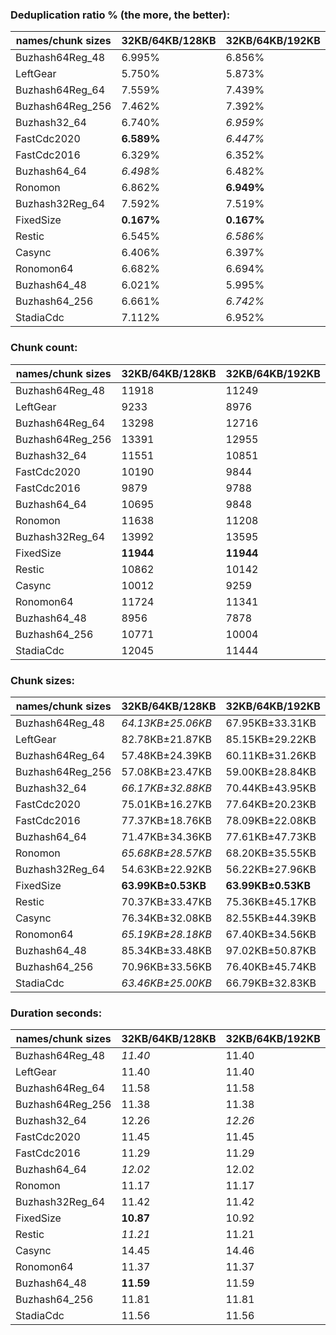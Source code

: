 ### Deduplication ratio % (the more, the better):

| names/chunk sizes | 32KB/64KB/128KB | 32KB/64KB/192KB | 32KB/64KB/256KB | 16KB/64KB/256KB | 32KB/64KB/80KB | 32KB/64KB/96KB | 32KB/64KB/112KB | 48KB/64KB/96KB | 32KB/64KB/320KB | 32KB/64KB/512KB |
| --------------- | ------------- | ------------- | ------------- | ------------- | ------------ | ------------ | ------------- | ------------ | ------------- | ------------- |
| Buzhash64Reg_48 | 6.995%        | 6.856%        | 6.860%        | 6.711%        | **7.316%**   | *7.122%*     | *7.070%*      | 6.536%       | 6.878%        | 6.840%        |
| LeftGear        | 5.750%        | 5.873%        | 5.894%        | **6.135%**    | 4.390%       | 5.421%       | 5.579%        | 5.269%       | *5.902%*      | *5.902%*      |
| Buzhash64Reg_64 | 7.559%        | 7.439%        | 7.419%        | **7.623%**    | 7.582%       | *7.603%*     | *7.585%*      | 6.870%       | 7.379%        | 7.379%        |
| Buzhash64Reg_256 | 7.462%        | 7.392%        | 7.388%        | **7.683%**    | *7.597%*     | *7.567%*     | 7.505%        | 6.550%       | 7.388%        | 7.388%        |
| Buzhash32_64    | 6.740%        | *6.959%*      | *6.986%*      | **7.646%**    | 6.601%       | 6.734%       | 6.852%        | 5.612%       | 6.956%        | 6.945%        |
| FastCdc2020     | **6.589%**    | *6.447%*      | 6.417%        | 6.416%        | 6.248%       | 6.230%       | *6.469%*      | 6.043%       | 6.384%        | 6.384%        |
| FastCdc2016     | 6.329%        | 6.352%        | **6.384%**    | 6.383%        | 5.137%       | 5.731%       | 6.235%        | 5.538%       | **6.384%**    | **6.384%**    |
| Buzhash64_64    | *6.498%*      | 6.482%        | 6.426%        | **6.975%**    | 6.268%       | 6.471%       | *6.586%*      | 5.520%       | 6.428%        | 6.482%        |
| Ronomon         | 6.862%        | **6.949%**    | 6.880%        | 6.841%        | 6.894%       | 6.916%       | 6.855%        | 6.285%       | *6.925%*      | *6.931%*      |
| Buzhash32Reg_64 | 7.592%        | 7.519%        | 7.510%        | **8.018%**    | *7.662%*     | *7.659%*     | 7.598%        | 6.688%       | 7.503%        | 7.503%        |
| FixedSize       | **0.167%**    | **0.167%**    | **0.167%**    | **0.167%**    | **0.167%**   | **0.167%**   | **0.167%**    | **0.167%**   | **0.167%**    | **0.167%**    |
| Restic          | 6.545%        | *6.586%*      | *6.589%*      | **7.154%**    | 6.459%       | 6.539%       | 6.535%        | 5.388%       | 6.504%        | 6.527%        |
| Casync          | 6.406%        | 6.397%        | 6.355%        | **6.656%**    | 6.227%       | *6.457%*     | *6.469%*      | 5.578%       | 6.334%        | 6.341%        |
| Ronomon64       | 6.682%        | 6.694%        | 6.678%        | *6.737%*      | 6.601%       | *6.769%*     | **6.793%**    | 6.128%       | 6.694%        | 6.694%        |
| Buzhash64_48    | 6.021%        | 5.995%        | 6.008%        | **6.268%**    | 5.953%       | 5.915%       | *6.106%*      | 5.134%       | 6.041%        | *6.055%*      |
| Buzhash64_256   | 6.661%        | *6.742%*      | 6.679%        | **7.155%**    | 6.524%       | *6.702%*     | 6.599%        | 6.142%       | 6.635%        | 6.649%        |
| StadiaCdc       | 7.112%        | 6.952%        | 6.911%        | 6.920%        | **7.330%**   | *7.224%*     | *7.151%*      | 6.588%       | 6.911%        | 6.911%        |

### Chunk count:

| names/chunk sizes | 32KB/64KB/128KB | 32KB/64KB/192KB | 32KB/64KB/256KB | 16KB/64KB/256KB | 32KB/64KB/80KB | 32KB/64KB/96KB | 32KB/64KB/112KB | 48KB/64KB/96KB | 32KB/64KB/320KB | 32KB/64KB/512KB |
| --------------- | ------------- | ------------- | ------------- | ------------- | ------------ | ------------ | ------------- | ------------ | ------------- | ------------- |
| Buzhash64Reg_48 | 11918         | 11249         | 11126         | *11081*       | 14122        | 12991        | 12346         | 11945        | *11101*       | **11066**     |
| LeftGear        | 9233          | 8976          | *8901*        | 9235          | 10491        | 9794         | 9455          | 9607         | *8871*        | **8845**      |
| Buzhash64Reg_64 | 13298         | 12716         | 12617         | 14850         | 15104        | 14219        | 13676         | **12307**    | *12576*       | *12553*       |
| Buzhash64Reg_256 | 13391         | 12955         | 12893         | 15103         | 15090        | 14256        | 13711         | **12402**    | *12879*       | *12874*       |
| Buzhash32_64    | 11551         | 10851         | 10615         | 15119         | 13333        | 12496        | 11941         | **10366**    | *10522*       | *10452*       |
| FastCdc2020     | 10190         | 9844          | *9789*        | 10264         | 13502        | 11348        | 10534         | 11075        | *9770*        | **9752**      |
| FastCdc2016     | 9879          | 9788          | *9763*        | 10236         | 10746        | 10181        | 9972          | 9882         | *9752*        | **9743**      |
| Buzhash64_64    | 10695         | 9848          | *9566*        | 13002         | 12692        | 11752        | 11139         | 9946         | *9451*        | **9356**      |
| Ronomon         | 11638         | 11208         | 11091         | *11057*       | 13121        | 12392        | 11923         | **10265**    | 11060         | *11036*       |
| Buzhash32Reg_64 | 13992         | 13595         | 13534         | 16972         | 15548        | 14764        | 14289         | **12552**    | *13517*       | *13500*       |
| FixedSize       | **11944**     | **11944**     | **11944**     | **11944**     | **11944**    | **11944**    | **11944**     | **11944**    | **11944**     | **11944**     |
| Restic          | 10862         | 10142         | *9888*        | 13415         | 12803        | 11889        | 11279         | 10013        | *9813*        | **9748**      |
| Casync          | 10012         | 9259          | *9023*        | 11219         | 12083        | 11099        | 10455         | 9589         | *8958*        | **8898**      |
| Ronomon64       | 11724         | 11341         | 11242         | 11220         | 13153        | 12439        | 11997         | **10340**    | *11217*       | *11202*       |
| Buzhash64_48    | 8956          | 7878          | *7477*        | 8908          | 11403        | 10264        | 9480          | 9201         | *7330*        | **7189**      |
| Buzhash64_256   | 10771         | 10004         | *9732*        | 13115         | 12707        | 11800        | 11187         | 10012        | *9632*        | **9555**      |
| StadiaCdc       | 12045         | 11444         | *11309*       | 11381         | 14200        | 13120        | 12446         | 11999        | *11269*       | **11241**     |

### Chunk sizes:

| names/chunk sizes | 32KB/64KB/128KB   | 32KB/64KB/192KB   | 32KB/64KB/256KB   | 16KB/64KB/256KB   | 32KB/64KB/80KB     | 32KB/64KB/96KB     | 32KB/64KB/112KB    | 48KB/64KB/96KB     | 32KB/64KB/320KB   | 32KB/64KB/512KB   |
| --------------- | ----------------- | ----------------- | ----------------- | ----------------- | ------------------ | ------------------ | ------------------ | ------------------ | ----------------- | ----------------- |
| Buzhash64Reg_48 | *64.13KB±25.06KB* | 67.95KB±33.31KB   | 68.70KB±36.47KB   | 68.98KB±49.74KB   | 54.12KB±13.66KB    | 58.84KB±18.10KB    | *61.91KB±21.97KB*  | **63.99KB±12.65KB** | 68.85KB±37.69KB   | 69.07KB±40.00KB   |
| LeftGear        | 82.78KB±21.87KB   | 85.15KB±29.22KB   | 85.87KB±33.45KB   | 82.77KB±35.24KB   | **72.86KB±9.80KB** | *78.04KB±14.53KB*  | 80.84KB±18.68KB    | *79.56KB±12.40KB*  | 86.16KB±36.21KB   | 86.41KB±41.02KB   |
| Buzhash64Reg_64 | 57.48KB±24.39KB   | 60.11KB±31.26KB   | 60.58KB±33.74KB   | 51.47KB±43.38KB   | 50.60KB±14.02KB    | 53.75KB±18.03KB    | 55.89KB±21.46KB    | **62.11KB±12.40KB** | *60.78KB±35.17KB* | *60.89KB±36.77KB* |
| Buzhash64Reg_256 | 57.08KB±23.47KB   | 59.00KB±28.84KB   | 59.28KB±30.34KB   | 50.61KB±40.41KB   | 50.65KB±13.88KB    | 53.62KB±17.66KB    | 55.75KB±20.93KB    | **61.63KB±11.96KB** | *59.35KB±30.95KB* | *59.37KB±31.15KB* |
| Buzhash32_64    | *66.17KB±32.88KB* | 70.44KB±43.95KB   | 72.01KB±49.90KB   | 50.55KB±48.01KB   | 57.33KB±18.54KB    | *61.17KB±24.04KB*  | **64.01KB±28.78KB** | 73.73KB±18.72KB    | 72.64KB±53.29KB   | 73.13KB±57.21KB   |
| FastCdc2020     | 75.01KB±16.27KB   | 77.64KB±20.23KB   | 78.08KB±22.06KB   | 74.47KB±24.85KB   | *56.61KB±14.78KB*  | **67.35KB±13.93KB** | 72.56KB±14.84KB    | *69.01KB±12.68KB*  | 78.23KB±23.28KB   | 78.38KB±25.29KB   |
| FastCdc2016     | 77.37KB±18.76KB   | 78.09KB±22.08KB   | 78.29KB±23.59KB   | *74.67KB±26.19KB* | **71.13KB±10.32KB** | *75.07KB±14.12KB*  | 76.65KB±16.97KB    | 77.35KB±11.68KB    | 78.38KB±24.78KB   | 78.45KB±26.71KB   |
| Buzhash64_64    | 71.47KB±34.36KB   | 77.61KB±47.73KB   | 79.90KB±55.48KB   | 58.79KB±54.41KB   | *60.22KB±18.37KB*  | **65.04KB±24.26KB** | *68.62KB±29.65KB*  | 76.85KB±18.41KB    | 80.87KB±59.95KB   | 81.69KB±65.72KB   |
| Ronomon         | *65.68KB±28.57KB* | 68.20KB±35.55KB   | 68.91KB±39.00KB   | 69.13KB±40.23KB   | 58.25KB±16.73KB    | *61.68KB±21.60KB*  | **64.11KB±25.55KB** | 74.46KB±16.92KB    | 69.11KB±40.58KB   | 69.26KB±42.96KB   |
| Buzhash32Reg_64 | 54.63KB±22.92KB   | 56.22KB±27.96KB   | 56.48KB±29.45KB   | 45.04KB±38.02KB   | 49.16KB±13.92KB    | 51.77KB±17.65KB    | 53.49KB±20.65KB    | **60.89KB±12.04KB** | *56.55KB±30.25KB* | *56.62KB±31.12KB* |
| FixedSize       | **63.99KB±0.53KB** | **63.99KB±0.53KB** | **63.99KB±0.53KB** | **63.99KB±0.53KB** | **63.99KB±0.53KB** | **63.99KB±0.53KB** | **63.99KB±0.53KB** | **63.99KB±0.53KB** | **63.99KB±0.53KB** | **63.99KB±0.53KB** |
| Restic          | 70.37KB±33.47KB   | 75.36KB±45.17KB   | 77.30KB±51.39KB   | 56.98KB±50.68KB   | *59.70KB±18.19KB*  | **64.29KB±24.04KB** | *67.77KB±29.09KB*  | 76.33KB±18.24KB    | 77.89KB±54.76KB   | 78.41KB±58.56KB   |
| Casync          | 76.34KB±32.08KB   | 82.55KB±44.39KB   | 84.71KB±50.52KB   | *68.13KB±51.00KB* | **63.26KB±16.67KB** | *68.87KB±22.48KB*  | 73.11KB±27.55KB    | 79.71KB±16.72KB    | 85.32KB±53.71KB   | 85.90KB±58.38KB   |
| Ronomon64       | *65.19KB±28.18KB* | 67.40KB±34.56KB   | 67.99KB±37.37KB   | 68.12KB±38.83KB   | 58.11KB±16.75KB    | *61.45KB±21.40KB*  | **63.71KB±25.16KB** | 73.92KB±16.81KB    | 68.14KB±38.53KB   | 68.23KB±39.91KB   |
| Buzhash64_48    | 85.34KB±33.48KB   | 97.02KB±50.87KB   | 102.22KB±61.88KB  | 85.80KB±63.41KB   | **67.03KB±15.96KB** | *74.47KB±22.16KB*  | *80.63KB±27.97KB*  | 83.07KB±15.98KB    | 104.28KB±68.36KB  | 106.32KB±76.48KB  |
| Buzhash64_256   | 70.96KB±33.56KB   | 76.40KB±45.74KB   | 78.54KB±52.72KB   | 58.28KB±51.98KB   | *60.15KB±18.15KB*  | **64.77KB±23.83KB** | *68.32KB±29.03KB*  | 76.34KB±18.24KB    | 79.35KB±56.69KB   | 79.99KB±60.44KB   |
| StadiaCdc       | *63.46KB±25.00KB* | 66.79KB±32.83KB   | 67.59KB±36.24KB   | 67.16KB±48.61KB   | 53.83KB±13.77KB    | 58.26KB±17.95KB    | *61.41KB±21.85KB*  | **63.70KB±12.50KB** | 67.83KB±37.81KB   | 68.00KB±39.58KB   |

### Duration seconds:

| names/chunk sizes | 32KB/64KB/128KB | 32KB/64KB/192KB | 32KB/64KB/256KB | 16KB/64KB/256KB | 32KB/64KB/80KB | 32KB/64KB/96KB | 32KB/64KB/112KB | 48KB/64KB/96KB | 32KB/64KB/320KB | 32KB/64KB/512KB |
| --------------- | ------------- | ------------- | ------------- | ------------- | ------------ | ------------ | ------------- | ------------ | ------------- | ------------- |
| Buzhash64Reg_48 | *11.40*       | 11.40         | 11.40         | 11.40         | **11.40**    | *11.40*      | 11.40         | 11.40        | 11.40         | 11.40         |
| LeftGear        | 11.40         | 11.40         | 11.40         | 11.40         | **11.40**    | *11.40*      | *11.40*       | 11.40        | 11.40         | 11.40         |
| Buzhash64Reg_64 | 11.58         | 11.58         | 11.58         | 11.58         | *11.58*      | **11.58**    | 11.58         | *11.58*      | 11.58         | 11.59         |
| Buzhash64Reg_256 | 11.38         | 11.38         | 11.38         | 11.38         | *11.38*      | *11.38*      | 11.38         | **11.38**    | 11.38         | 11.38         |
| Buzhash32_64    | 12.26         | *12.26*       | 12.26         | 12.26         | **12.26**    | *12.26*      | 12.26         | 12.26        | 12.26         | 12.26         |
| FastCdc2020     | 11.45         | 11.45         | 11.45         | 11.45         | *11.45*      | *11.45*      | 11.45         | **11.45**    | 11.45         | 11.45         |
| FastCdc2016     | 11.29         | 11.29         | 11.29         | 11.29         | 11.29        | *11.29*      | *11.29*       | **11.29**    | 11.29         | 11.29         |
| Buzhash64_64    | *12.02*       | 12.02         | 12.02         | 12.02         | *12.02*      | **12.02**    | 12.02         | 12.02        | 12.02         | 12.02         |
| Ronomon         | 11.17         | 11.17         | 11.17         | 11.17         | **11.17**    | *11.17*      | 11.17         | *11.17*      | 11.17         | 11.17         |
| Buzhash32Reg_64 | 11.42         | 11.42         | 11.42         | 11.42         | *11.41*      | 11.42        | *11.42*       | **11.41**    | 11.42         | 11.42         |
| FixedSize       | **10.87**     | 10.92         | 11.04         | 11.05         | *10.89*      | 10.92        | 11.00         | *10.92*      | 11.08         | 13.83         |
| Restic          | *11.21*       | 11.21         | 11.21         | 11.21         | *11.21*      | 11.21        | 11.21         | **11.21**    | 11.21         | 11.21         |
| Casync          | 14.45         | 14.46         | 14.46         | 14.48         | **14.45**    | *14.45*      | *14.45*       | 14.45        | 14.46         | 14.46         |
| Ronomon64       | 11.37         | 11.37         | 11.37         | 11.37         | *11.37*      | **11.37**    | 11.37         | *11.37*      | 11.37         | 11.38         |
| Buzhash64_48    | **11.59**     | 11.59         | 11.59         | 11.59         | *11.59*      | 11.59        | 11.59         | *11.59*      | 11.59         | 11.59         |
| Buzhash64_256   | 11.81         | 11.81         | 11.81         | 11.81         | **11.81**    | 11.81        | *11.81*       | *11.81*      | 11.81         | 11.81         |
| StadiaCdc       | 11.56         | 11.56         | 11.56         | 11.56         | *11.56*      | **11.56**    | *11.56*       | 11.56        | 11.56         | 11.56         |
